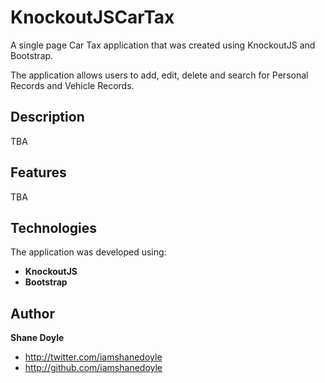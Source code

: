 KnockoutJSCarTax
================

A single page Car Tax application that was created using KnockoutJS and Bootstrap.

The application allows users to add, edit, delete and search for Personal Records and Vehicle Records.

Description
-------

TBA

Features
-------

TBA

Technologies
-------

The application was developed using:

* **KnockoutJS**
* **Bootstrap**

Author
-------

**Shane Doyle**

+ http://twitter.com/iamshanedoyle
+ http://github.com/iamshanedoyle
